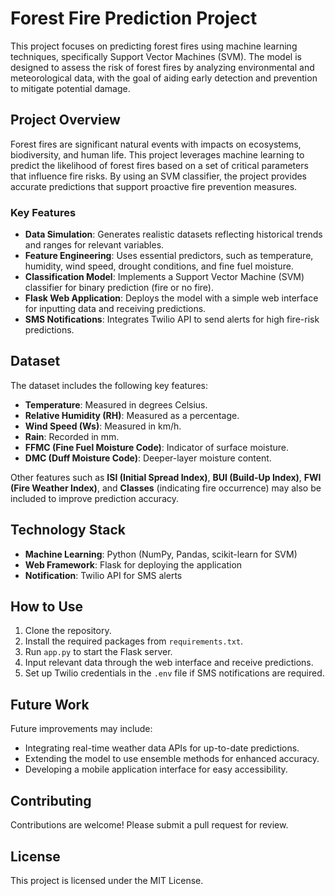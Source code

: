 
# Forest Fire Prediction Project

This project focuses on predicting forest fires using machine learning techniques, specifically Support Vector Machines (SVM). The model is designed to assess the risk of forest fires by analyzing environmental and meteorological data, with the goal of aiding early detection and prevention to mitigate potential damage.

## Project Overview

Forest fires are significant natural events with impacts on ecosystems, biodiversity, and human life. This project leverages machine learning to predict the likelihood of forest fires based on a set of critical parameters that influence fire risks. By using an SVM classifier, the project provides accurate predictions that support proactive fire prevention measures.

### Key Features

- **Data Simulation**: Generates realistic datasets reflecting historical trends and ranges for relevant variables.
- **Feature Engineering**: Uses essential predictors, such as temperature, humidity, wind speed, drought conditions, and fine fuel moisture.
- **Classification Model**: Implements a Support Vector Machine (SVM) classifier for binary prediction (fire or no fire).
- **Flask Web Application**: Deploys the model with a simple web interface for inputting data and receiving predictions.
- **SMS Notifications**: Integrates Twilio API to send alerts for high fire-risk predictions.

## Dataset

The dataset includes the following key features:
- **Temperature**: Measured in degrees Celsius.
- **Relative Humidity (RH)**: Measured as a percentage.
- **Wind Speed (Ws)**: Measured in km/h.
- **Rain**: Recorded in mm.
- **FFMC (Fine Fuel Moisture Code)**: Indicator of surface moisture.
- **DMC (Duff Moisture Code)**: Deeper-layer moisture content.

Other features such as **ISI (Initial Spread Index)**, **BUI (Build-Up Index)**, **FWI (Fire Weather Index)**, and **Classes** (indicating fire occurrence) may also be included to improve prediction accuracy.

## Technology Stack

- **Machine Learning**: Python (NumPy, Pandas, scikit-learn for SVM)
- **Web Framework**: Flask for deploying the application
- **Notification**: Twilio API for SMS alerts

## How to Use

1. Clone the repository.
2. Install the required packages from `requirements.txt`.
3. Run `app.py` to start the Flask server.
4. Input relevant data through the web interface and receive predictions.
5. Set up Twilio credentials in the `.env` file if SMS notifications are required.

## Future Work

Future improvements may include:
- Integrating real-time weather data APIs for up-to-date predictions.
- Extending the model to use ensemble methods for enhanced accuracy.
- Developing a mobile application interface for easy accessibility.

## Contributing

Contributions are welcome! Please submit a pull request for review.

## License

This project is licensed under the MIT License.
